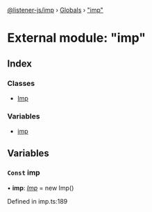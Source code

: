 [@listener-js/imp](../README.md) › [Globals](../globals.md) › ["imp"](_imp_.md)

# External module: "imp"


## Index

### Classes

* [Imp](../classes/_imp_.imp.md)

### Variables

* [imp](_imp_.md#const-imp)

## Variables

### `Const` imp

• **imp**: *[Imp](../classes/_imp_.imp.md)* =  new Imp()

Defined in imp.ts:189